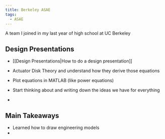 ```yaml
---
title: Berkeley ASAE
tags:
  - ASAE
---
```


A team I joined in my last year of high school at UC Berkeley

## Design Presentations

- [[Design Presentations|How to do a design presentation]]

- Actuator Disk Theory and understand how they derive those equations
- Plot equations in MATLAB (like power equations)
- Start thinking about and writing down the ideas we have for everything
- 

## Main Takeaways

- Learned how to draw engineering models
- 
